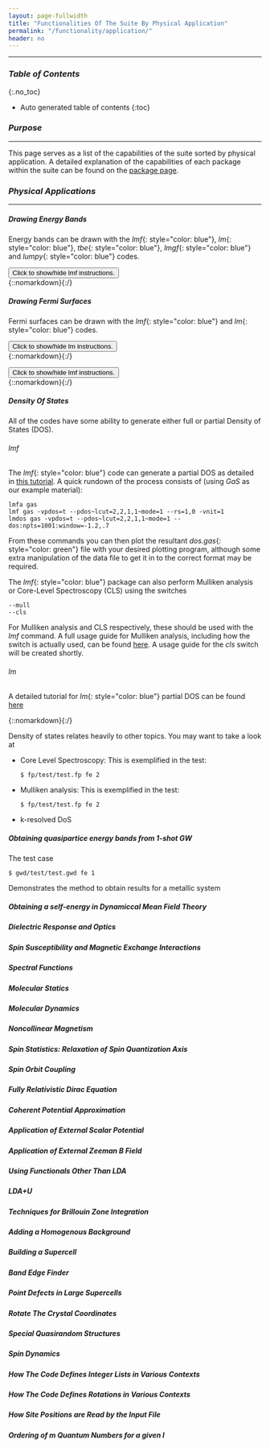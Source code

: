 ```yaml
---
layout: page-fullwidth
title: "Functionalities Of The Suite By Physical Application"
permalink: "/functionality/application/"
header: no
---
```


____________________________________________________________

### _Table of Contents_
{:.no_toc}
*  Auto generated table of contents
{:toc}  

### _Purpose_
_____________________________________________________________
This page serves as a list of the capabilities of the suite sorted by physical application. A detailed explanation of the capabilities of each package within the suite can be found on the [package page](https://lordcephei.github.io/codefunc/).

### _Physical Applications_
_____________________________________________________________

##### _Drawing Energy Bands_
Energy bands can be drawn with the _lmf_{: style="color: blue"}, _lm_{: style="color: blue"}, _tbe_{: style="color: blue"}, _lmgf_{: style="color: blue"} and _lumpy_{: style="color: blue"} codes.   

<div onclick="elm = document.getElementById('lmf_energybands'); if(elm.style.display == 'none') elm.style.display = 'block'; else elm.style.display = 'none';"><button type="button" class="button tiny radius">Click to show/hide lmf instructions.</button></div>
{::nomarkdown}<div style="display:none;margin:0px 25px 0px 25px;"id="lmf_energybands">{:/}
	
The _lmf_{: style="color: blue"} code can generate energy bands as shown in the test

    $ fp/test/test.fp co

And an accompanying tutorial can be found [here](http://titus.phy.qub.ac.uk/packages/LMTO/v7.11/doc/generating-energy-bands.html) [Please note, this is an old-style tutorial and will not be supported in future. It will eventually be ported over but for now this is the main source.]

{::nomarkdown}</div>{:/}

##### _Drawing Fermi Surfaces_
Fermi surfaces can be drawn with the _lmf_{: style="color: blue"} and _lm_{: style="color: blue"} codes.

<div onclick="elm = document.getElementById('lm_fermisurfaces'); if(elm.style.display == 'none') elm.style.display = 'block'; else elm.style.display = 'none';"><button type="button" class="button tiny radius">Click to show/hide lm instructions.</button></div>
{::nomarkdown}<div style="display:none;margin:0px 25px 0px 25px;"id="lm_fermisurfaces">{:/}
	
The _lm_{: style="color: blue"} code can generate energy bands as shown in [this](http://titus.phy.qub.ac.uk/packages/LMTO/v7.11/doc/FStutorial.html) tutorial. [Please note, this is an old-style tutorial and will not be supported in future. It will eventually be ported over but for now this is the main source.]

{::nomarkdown}</div>{:/}

<div onclick="elm = document.getElementById('lmf_fermisurfaces'); if(elm.style.display == 'none') elm.style.display = 'block'; else elm.style.display = 'none';"><button type="button" class="button tiny radius">Click to show/hide lmf instructions.</button></div>
{::nomarkdown}<div style="display:none;margin:0px 25px 0px 25px;"id="lmf_fermisurfaces">{:/}

The _lmf_{: style="color: blue"} code can draw fermi surfaces as shown in this test

    $ fp/test/test.fp fe

{::nomarkdown}</div>{:/}

##### _Density Of States_
All of the codes have some ability to generate either full or partial Density of States (DOS).

###### _lmf_
The _lmf_{: style="color: blue"} code can generate a partial DOS as detailed in [this tutorial](https://lordcephei.github.io/tutorial/lmf/lmf_pdos/). A quick rundown of the process consists of (using _GaS_ as our example material):

    lmfa gas
	lmf gas -vpdos=t --pdos~lcut=2,2,1,1~mode=1 --rs=1,0 -vnit=1
	lmdos gas -vpdos=t --pdos~lcut=2,2,1,1~mode=1 --dos:npts=1001:window=-1.2,.7

From these commands you can then plot the resultant _dos.gas_{: style="color: green"} file with your desired plotting program, although some extra manipulation of the data file to get it in to the correct format may be required.

The _lmf_{: style="color: blue"} package can also perform Mulliken analysis or Core-Level Spectroscopy (CLS) using the switches

    --mull
	--cls

For Mulliken analysis and CLS respectively, these should be used with the _lmf_ command. A full usage guide for Mulliken analysis, including how the switch is actually used, can be found [here](https://lordcephei.github.io/tutorial/lmf/lmf_mulliken/). A usage guide for the _cls_ switch will be created shortly.

###### _lm_
A detailed tutorial for _lm_{: style="color: blue"} partial DOS can be found [here](https://lordcephei.github.io/asa_dos/)

{::nomarkdown}</div>{:/}

Density of states relates heavily to other topics. You may want to take a look at

*   Core Level Spectroscopy:
    This is exemplified in the test:
	
	    $ fp/test/test.fp fe 2

*   Mulliken analysis:
    This is exemplified in the test:
	
	    $ fp/test/test.fp fe 2
	
*   k-resolved DoS

##### _Obtaining quasipartice energy bands from 1-shot GW_
The test case

    $ gwd/test/test.gwd fe 1

Demonstrates the method to obtain results for a metallic system

##### _Obtaining a self-energy in Dynamiccal Mean Field Theory_

##### _Dielectric Response and Optics_

##### _Spin Susceptibility and Magnetic Exchange Interactions_

##### _Spectral Functions_

##### _Molecular Statics_

##### _Molecular Dynamics_

##### _Noncollinear Magnetism_

##### _Spin Statistics: Relaxation of Spin Quantization Axis_

##### _Spin Orbit Coupling_

##### _Fully Relativistic Dirac Equation_

##### _Coherent Potential Approximation_

##### _Application of External Scalar Potential_

##### _Application of External Zeeman B Field_

##### _Using Functionals Other Than LDA_

##### _LDA+U_

##### _Techniques for Brillouin Zone Integration_

##### _Adding a Homogenous Background_

##### _Building a Supercell_

##### _Band Edge Finder_

##### _Point Defects in Large Supercells_

##### _Rotate The Crystal Coordinates_

##### _Special Quasirandom Structures_

##### _Spin Dynamics_

##### _How The Code Defines Integer Lists in Various Contexts_

##### _How The Code Defines Rotations in Various Contexts_

##### _How Site Positions are Read by the Input File_

##### _Ordering of m Quantum Numbers for a given l_
